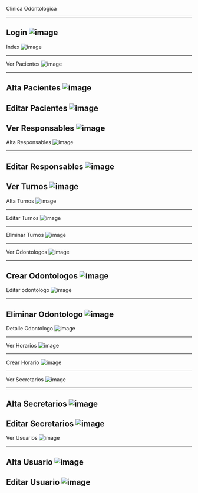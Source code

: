 Clinica Odontologica

-----

Login
![image](https://github.com/user-attachments/assets/cbc5fee4-d385-40e6-aff3-ddf6579e6318)
-----

Index
![image](https://github.com/user-attachments/assets/ccfa0712-d73b-43f8-b75e-3df045f231e8)


-----
Ver Pacientes
![image](https://github.com/user-attachments/assets/8236d47e-6a84-4786-ae18-c7baa80503bd)

-----
Alta Pacientes
![image](https://github.com/user-attachments/assets/2e3ef9bc-e202-4d47-9a8d-df8482d21562)
------
Editar Pacientes
![image](https://github.com/user-attachments/assets/0832de6c-70f0-4cd7-879e-4e80513d6f7a)
------
Ver Responsables
![image](https://github.com/user-attachments/assets/063f43d2-d694-444d-ae98-3b7578a590a2)
-------
Alta Responsables
![image](https://github.com/user-attachments/assets/d3e67d07-95a1-4434-b49c-8fc2e67c0114)

------
Editar Responsables
![image](https://github.com/user-attachments/assets/22e442c7-3cef-40f8-87f1-99cdbd0c8fd8)
------
Ver Turnos
![image](https://github.com/user-attachments/assets/624fa215-faa2-4364-a362-63cefad2e269)
--------
Alta Turnos
![image](https://github.com/user-attachments/assets/c9470f6d-29f9-4d7a-8130-8c511f684777)

-----

Editar Turnos
![image](https://github.com/user-attachments/assets/8210e868-0e97-495c-a932-540dd43f14ad)

---------

Eliminar Turnos
![image](https://github.com/user-attachments/assets/e9be049c-a03c-489f-997d-35c871ef45b6)

-------

Ver Odontologos
![image](https://github.com/user-attachments/assets/b9ae7824-0280-4e7b-a8a3-fcf9da1e1c6a)

---------

Crear Odontologos
![image](https://github.com/user-attachments/assets/2d8ee9ad-f715-4d53-af50-df61e3b07ccf)
----------
Editar odontologo
![image](https://github.com/user-attachments/assets/fb7a2c7d-a39e-44bd-af9e-4865b5bab20e)

---------

Eliminar Odontologo
![image](https://github.com/user-attachments/assets/54111100-debe-45a3-9d4d-ca71888d914f)
------

Detalle Odontologo
![image](https://github.com/user-attachments/assets/95c9feb5-6b85-46d5-a98c-229bf6f62b88)

----

Ver Horarios
![image](https://github.com/user-attachments/assets/8cfc2d01-f513-4d0e-8b0f-957d283b5de6)

------

Crear Horario
![image](https://github.com/user-attachments/assets/4244f0d0-8d98-4090-ad45-3a92bb6ce8a5)

---------

Ver Secretarios
![image](https://github.com/user-attachments/assets/2dc7d451-db46-4538-9c32-a3f0436c8ca5)

--------
Alta Secretarios
![image](https://github.com/user-attachments/assets/cfe7562b-7142-4eda-94c9-23c9e2d34b8a)
----------

Editar Secretarios
![image](https://github.com/user-attachments/assets/15353deb-266b-4fd3-8c7f-ddbd3ee27b7b)
------

Ver Usuarios
![image](https://github.com/user-attachments/assets/0ceb568b-3d61-4337-8003-1e826641452a)

------
Alta Usuario
![image](https://github.com/user-attachments/assets/03c5e4be-3b9a-4dea-87b9-2ed4e911454a)
------

Editar Usuario
![image](https://github.com/user-attachments/assets/b246e9a8-338e-414e-bfe8-7cbf05186c74)
----------



